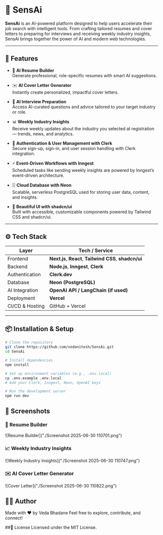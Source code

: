# 🚀 SensAi

**SensAi** is an AI-powered platform designed to help users accelerate their job search with intelligent tools. From crafting tailored resumes and cover letters to preparing for interviews and receiving weekly industry insights, SensAi brings together the power of AI and modern web technologies.

---

## 🧠 Features

- 📝 **AI Resume Builder**  
  Generate professional, role-specific resumes with smart AI suggestions.

- ✉️ **AI Cover Letter Generator**  
  Instantly create personalized, impactful cover letters.

- 🎯 **AI Interview Preparation**  
  Access AI-curated questions and advice tailored to your target industry or role.

- 📊 **Weekly Industry Insights**  
  Receive weekly updates about the industry you selected at registration — trends, news, and analytics.

- 🔐 **Authentication & User Management with Clerk**  
  Secure sign-up, sign-in, and user session handling with Clerk integration.

- ⚡ **Event-Driven Workflows with Inngest**  
  Scheduled tasks like sending weekly insights are powered by Inngest’s event-driven architecture.

- 🗄️ **Cloud Database with Neon**  
  Scalable, serverless PostgreSQL used for storing user data, content, and insights.

- 🎨 **Beautiful UI with shadcn/ui**  
  Built with accessible, customizable components powered by Tailwind CSS and shadcn/ui.

---

## ⚙️ Tech Stack

| Layer           | Tech / Service                   |
|----------------|----------------------------------|
| Frontend       | **Next.js**, **React**, **Tailwind CSS**, **shadcn/ui** |
| Backend        | **Node.js**, **Inngest**, **Clerk** |
| Authentication | **Clerk.dev**                    |
| Database       | **Neon (PostgreSQL)**            |
| AI Integration | **OpenAI API / LangChain (if used)** |
| Deployment     | **Vercel**                       |
| CI/CD & Hosting| GitHub + Vercel                  |

---

## 📦 Installation & Setup

```bash
# Clone the repository
git clone https://github.com/vedanitesh/SensAi.git
cd SensAi

# Install dependencies
npm install

# Set up environment variables (e.g., .env.local)
cp .env.example .env.local
# Add your Clerk, Inngest, Neon, OpenAI keys

# Run the development server
npm run dev
```


## 📸 Screenshots

### 📝 Resume Builder
![Resume Builder]("./Screenshot 2025-06-30 110701.png")

### 📈 Weekly Industry Insights
![Weekly Industry Insights]("./Screenshot 2025-06-30 110747.png")

### ✉️ AI Cover Letter Generator
![Cover Letter]("./Screenshot 2025-06-30 110822.png")


## 🙋‍♀️ Author
Made with ❤️ by Veda Bhadane
Feel free to explore, contribute, and connect!

##📄 License
Licensed under the MIT License.


